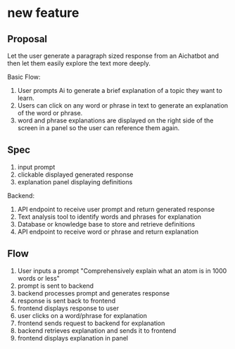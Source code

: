 # new feature

## Proposal

Let the user generate a paragraph sized response from an Aichatbot and then let them easily explore the text more deeply.

Basic Flow:
1. User prompts Ai to generate a brief explanation of a topic they want to learn.
2. Users can click on any word or phrase in text to generate an explanation of the word or phrase.
3. word and phrase explanations are displayed on the right side of the screen in a panel so the user can reference them again. 

## Spec
1. input prompt
2. clickable displayed generated response
3. explanation panel displaying definitions

Backend:
1. API endpoint to receive user prompt and return generated response
2. Text analysis tool to identify words and phrases for explanation
3. Database or knowledge base to store and retrieve definitions
4. API endpoint to receive word or phrase and return explanation

## Flow

1. User inputs a prompt "Comprehensively explain what an atom is in 1000 words or less"
2. prompt is sent to backend
3. backend processes prompt and generates response
4. response is sent back to frontend
5. frontend displays response to user
6. user clicks on a word/phrase for explanation
7. frontend sends request to backend for explanation
8. backend retrieves explanation and sends it to frontend
9. frontend displays explanation in panel
